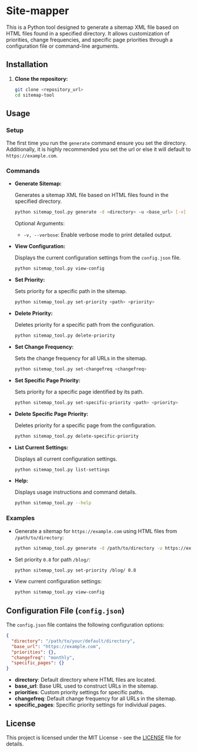 # Site-mapper

This is a Python tool designed to generate a sitemap XML file based on HTML files found in a specified directory. It allows customization of priorities, change frequencies, and specific page priorities through a configuration file or command-line arguments.

## Installation

1. **Clone the repository:**

   ```bash
   git clone <repository_url>
   cd sitemap-tool
   ```

## Usage

### Setup
The first time you run the `generate` command ensure you set the directory. Additionally, it is highly recommended you set the url or else it will default to `https://example.com`.

### Commands

- **Generate Sitemap:**

  Generates a sitemap XML file based on HTML files found in the specified directory.

  ```bash
  python sitemap_tool.py generate -d <directory> -u <base_url> [-v]
  ```

  Optional Arguments:
  - `-v, --verbose`: Enable verbose mode to print detailed output.

- **View Configuration:**

  Displays the current configuration settings from the `config.json` file.

  ```bash
  python sitemap_tool.py view-config
  ```

- **Set Priority:**

  Sets priority for a specific path in the sitemap.

  ```bash
  python sitemap_tool.py set-priority <path> <priority>
  ```

- **Delete Priority:**

  Deletes priority for a specific path from the configuration.

  ```bash
  python sitemap_tool.py delete-priority
  ```

- **Set Change Frequency:**

  Sets the change frequency for all URLs in the sitemap.

  ```bash
  python sitemap_tool.py set-changefreq <changefreq>
  ```

- **Set Specific Page Priority:**

  Sets priority for a specific page identified by its path.

  ```bash
  python sitemap_tool.py set-specific-priority <path> <priority>
  ```

- **Delete Specific Page Priority:**

  Deletes priority for a specific page from the configuration.

  ```bash
  python sitemap_tool.py delete-specific-priority
  ```

- **List Current Settings:**

  Displays all current configuration settings.

  ```bash
  python sitemap_tool.py list-settings
  ```

- **Help:**

  Displays usage instructions and command details.

  ```bash
  python sitemap_tool.py --help
  ```

### Examples

- Generate a sitemap for `https://example.com` using HTML files from `/path/to/directory`:

  ```bash
  python sitemap_tool.py generate -d /path/to/directory -u https://example.com
  ```

- Set priority `0.8` for path `/blog/`:

  ```bash
  python sitemap_tool.py set-priority /blog/ 0.8
  ```

- View current configuration settings:

  ```bash
  python sitemap_tool.py view-config
  ```

## Configuration File (`config.json`)

The `config.json` file contains the following configuration options:

```json
{
  "directory": "/path/to/your/default/directory",
  "base_url": "https://example.com",
  "priorities": {},
  "changefreq": "monthly",
  "specific_pages": {}
}
```

- **directory**: Default directory where HTML files are located.
- **base_url**: Base URL used to construct URLs in the sitemap.
- **priorities**: Custom priority settings for specific paths.
- **changefreq**: Default change frequency for all URLs in the sitemap.
- **specific_pages**: Specific priority settings for individual pages.

## License

This project is licensed under the MIT License - see the [LICENSE](LICENSE.md) file for details.